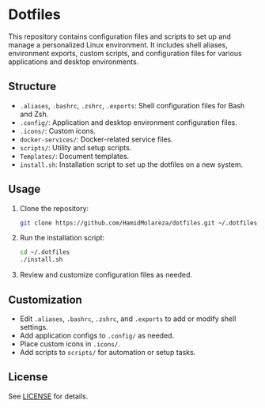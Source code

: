 # Dotfiles

This repository contains configuration files and scripts to set up and manage a personalized Linux environment. It includes shell aliases, environment exports, custom scripts, and configuration files for various applications and desktop environments.

## Structure

- `.aliases`, `.bashrc`, `.zshrc`, `.exports`: Shell configuration files for Bash and Zsh.
- `.config/`: Application and desktop environment configuration files.
- `.icons/`: Custom icons.
- `docker-services/`: Docker-related service files.
- `scripts/`: Utility and setup scripts.
- `Templates/`: Document templates.
- `install.sh`: Installation script to set up the dotfiles on a new system.

## Usage

1. Clone the repository:
   ```sh
   git clone https://github.com/HamidMolareza/dotfiles.git ~/.dotfiles
   ```
2. Run the installation script:
   ```sh
   cd ~/.dotfiles
   ./install.sh
   ```
3. Review and customize configuration files as needed.

## Customization

- Edit `.aliases`, `.bashrc`, `.zshrc`, and `.exports` to add or modify shell settings.
- Add application configs to `.config/` as needed.
- Place custom icons in `.icons/`.
- Add scripts to `scripts/` for automation or setup tasks.

## License

See [LICENSE](LICENSE) for details.
